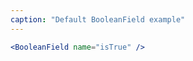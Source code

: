 ```yaml
---
caption: "Default BooleanField example"
---
```


<!-- markdownlint-disable MD041 -->
<!-- dprint-ignore -->

```jsx
<BooleanField name="isTrue" />
```

